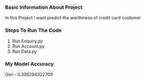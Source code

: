 ### Basic Information About Project
In this Project I want predict the worthiness of credit card customer

### Steps To Run The Code
1. Run Enquiry.py
2. Run Account.py
3. Run Data.py

### My Model Accuracy
Gini – 0.306294322709
